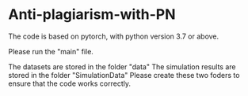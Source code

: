 # Anti-plagiarism-with-PN
The code is based on pytorch, with python version 3.7 or above.

Please run the "main" file.

The datasets are stored in the folder "data" The simulation results are stored in the folder "SimulationData" Please create these two foders to ensure that the code works correctly. 
